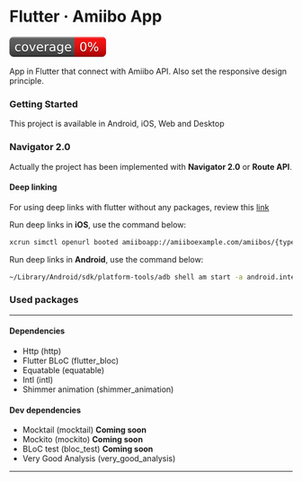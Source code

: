 # Flutter · Amiibo App

![Coverage](./coverage_badge.svg?sanitize=true)

App in Flutter that connect with Amiibo API. Also set the responsive design principle.

### Getting Started

This project is available in Android, iOS, Web and Desktop

### Navigator 2.0

Actually the project has been implemented with **Navigator 2.0** or **Route API**.

#### Deep linking

For using deep links with flutter without any packages, review this [link](https://flutter.dev/docs/development/ui/navigation/deep-linking)

Run deep links in **iOS**, use the command below:
```bash
xcrun simctl openurl booted amiiboapp://amiiboexample.com/amiibos/{type}/amiibo/{id}
```

Run deep links in **Android**, use the command below:
```bash
~/Library/Android/sdk/platform-tools/adb shell am start -a android.intent.action.VIEW \ -c android.intent.category.BROWSABLE \ -d amiiboapp://amiiboexample.com/amiibos/{type}/amiibo/{id}
```

### Used packages

------
#### Dependencies
- Http (http)
- Flutter BLoC (flutter_bloc)
- Equatable (equatable)
- Intl (intl)
- Shimmer animation (shimmer_animation)

#### Dev dependencies
- Mocktail (mocktail) **Coming soon**
- Mockito (mockito) **Coming soon**
- BLoC test (bloc_test) **Coming soon**
- Very Good Analysis (very_good_analysis)
------
